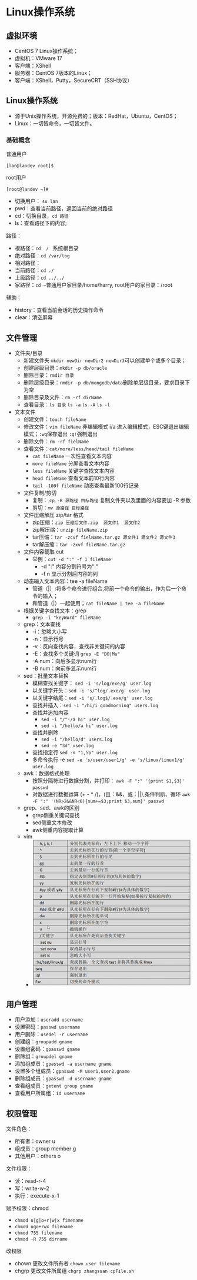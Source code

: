 # Linux操作系统

## 虚拟环境

* CentOS 7 Linux操作系统；
* 虚拟机：VMware 17
* 客户端：XShell
* 服务器：CentOS 7版本的Linux；
* 客户端：XShell，Putty，SecureCRT（SSH协议）

## Linux操作系统

* 源于Unix操作系统，开源免费的；版本：RedHat，Ubuntu，CentOS；
* Linux：一切皆命令，一切皆文件。

### 基础概念

普通用户

```
[lan@landev root]$
```

root用户

```
[root@landev ~]#
```

* 切换用户： `su lan`
* pwd：查看当前路径，返回当前的绝对路径
* cd：切换目录，`cd 路径`
* ls：查看路径下的内容;

路径：

* 根路径：`cd  / ` 系统根目录
* 绝对路径：`cd /var/log`
* 相对路径：
* 当前路径：`cd ./`
* 上级路径：`cd ../../`
* 家路径：`cd ~`普通用户家目录/home/harry,  root用户的家目录：/root

辅助：

* history：查看当前会话的历史操作命令
* clear：清空屏幕

## 文件管理

* 文件夹/目录
  * 新建文件夹 `mkdir newDir newDir2 newDir3`可以创建单个或多个目录；
  * 创建层级目录：`mkdir -p db/oracle`
  * 删除目录：`rmdir 目录`
  * 删除层级目录：`rmdir -p db/mongodb/data`删除单层级目录，要求目录下为空
  * 删除目录及文件：`rm -rf dirName`
  * 查看目录：`ls 目录`   `ls -a`   `ls -A`   `ls -l`
* 文本文件
  * 创建文件：`touch fileName`
  * 修改文件：`vim fileName` 非编辑模式 i/a 进入编辑模式，ESC键退出编辑模式；`:wq`保存退出   `:q!`强制退出
  * 删除文件：`rm -rf fielName`
  * 查看文件：`cat/more/less/head/tail fileName`
    * `cat fileName` 一次性查看文本内容
    * `more fileName` 分屏查看文本内容
    * `less fileName` 关键字查找文本内容
    * `head fileName` 查看文本前10行内容
    * `tail -100f fileName` 动态查看最新100行记录
  * 文件复制/剪切
    * 复制： `cp -R 源路径 目标路径` 复制文件夹以及里面的内容要加 -R 参数
    * 剪切：`mv 源路径 目标路径`
  * 文件压缩解压 zip/tar 格式
    * zip压缩：`zip 压缩后文件.zip  源文件1  源文件2`
    * zip解压缩：`unzip fileName.zip`
    * tar压缩：`tar -zcvf fielName.tar.gz 源文件1 源文件2 源文件3`
    * tar解压缩：`tar -zxvf fileName.tar.gz`
  * 文件内容截取 cut
    * 举例：`cut -d ":" -f 1 fileName`
      * -d ":" 内容分割符号为":"
      * -f n 显示分割后内容的列
  * 动态输入文本内容：tee -a fileName
    * 管道（|）:将多个命令进行组合,将前一个命令的输出，作为后一个命令的输入；
    * 和管道（|）一起使用；`cat fileName | tee -a fileName`
  * 根据关键字查找文本：grep
    * `grep -i "keyWord" fileName`
  * grep：文本查找
    * -i：忽略大小写
    * -n：显示行号
    * -v：反向查找内容，查找非关键词的内容
    * -E：查找多个关键词 `grep -E "DO|Mu"`
    * -A num：向后多显示num行
    * -B num：向前多显示num行
  * sed：批量文本替换
    * 模糊查找关键字： `sed -i 's/log/exe/g' user.log`
    * 以关键字开头：`sed -i 's/^log/.exe/g' user.log`
    * 以关键字结尾：`sed -i 's/.log$/.exe/g' user.log`
    * 查找并插入：`sed -i "/hi/i goodmorning" users.log`
    * 查找并追加内容
      * `sed -i "/^-/a hi" user.log`
      * `sed -i "/hello/a hi" user.log`
    * 查找并删除
      * `sed -i "/hello/d" users.log`
      * `sed -e "3d" user.log`
    * 查找指定行 `sed -n "1,5p" user.log`
    * 多命令执行 -e
      `sed -e 's/user/user1/g' -e 's/linux/linux1/g' user.log`
  * awk：数据格式处理
    * 按照分隔符进行数据分割，并打印：
      `awk -F ":" '{print $1,$3}' passwd`
    * 对数据进行数据运算 (+   -    *   /)，(且：&&，或：||),条件判断、循环
      `awk -F ":" '(NR>2&&NR<6){sum+=$3;print $3,sum}' passwd`
  * grep、sed、awk的区别
    * grep侧重关键词查找
    * sed侧重文本修改
    * awk侧重内容提取计算
  * vim
    * ![1754640063984](image/linux/1754640063984.png)

## 用户管理

* 用户添加：`useradd username`
* 设置密码：`passwd username`
* 用户删除：`usedel -r username`
* 创建组：`groupadd gname`
* 设置组密码：`gpasswd gname`
* 删除组：`groupdel gname`
* 添加组成员：`gpasswd -a username gname`
* 设置多个组成员：`gpasswd -M user1,user2,gname`
* 删除组成员：`gpasswd -d username gname`
* 查看组成员：`getent group gname`
* 查看用户所属组：`id username`

## 权限管理

文件角色：

* 所有者：owner  u
* 组成员：group member  g
* 其他用户：others  o

文件权限：

* 读：read-r-4
* 写：write-w-2
* 执行：execute-x-1

赋予权限：chmod

* `chmod u|g|o+r|w|x fimename`
* `chmod ugo+rwx filename`
* `chmod 755 filename`
* `chmod -R 755 dirname`

改权限

* chown 更改文件所有者 `chown user filename`
* chgrp 更改文件所属组 `chgrp zhangssan cpFile.sh`
